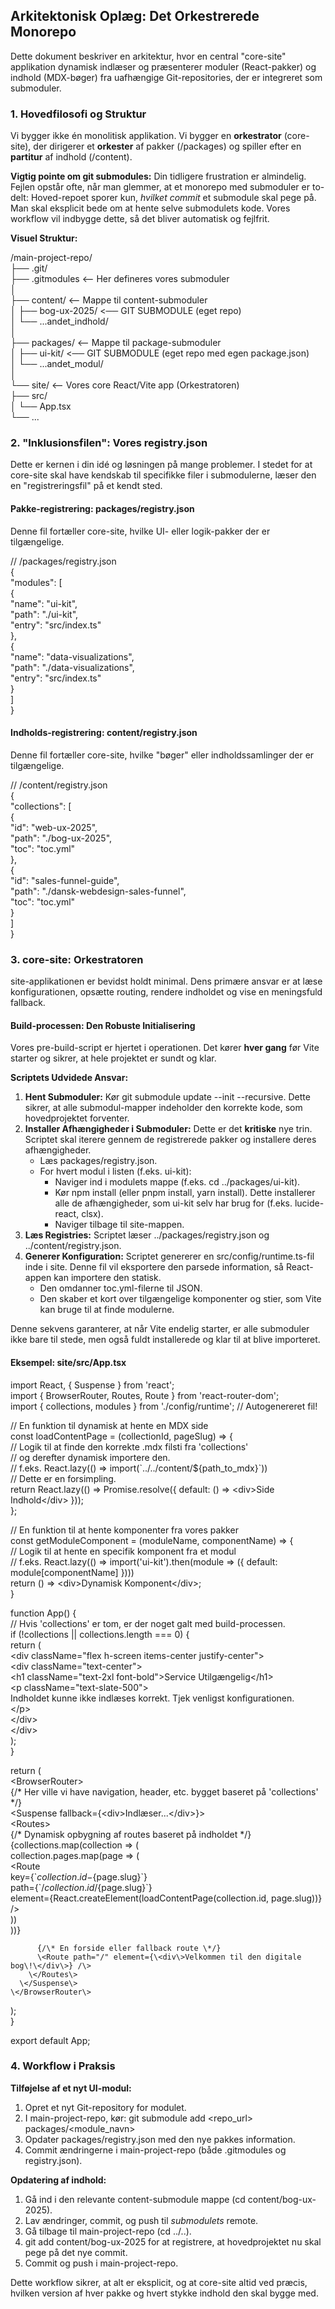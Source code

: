 ## **Arkitektonisk Oplæg: Det Orkestrerede Monorepo**

Dette dokument beskriver en arkitektur, hvor en central "core-site" applikation dynamisk indlæser og præsenterer moduler (React-pakker) og indhold (MDX-bøger) fra uafhængige Git-repositories, der er integreret som submoduler.

### **1\. Hovedfilosofi og Struktur**

Vi bygger ikke én monolitisk applikation. Vi bygger en **orkestrator** (core-site), der dirigerer et **orkester** af pakker (/packages) og spiller efter en **partitur** af indhold (/content).

**Vigtig pointe om git submodules:** Din tidligere frustration er almindelig. Fejlen opstår ofte, når man glemmer, at et monorepo med submoduler er to-delt: Hoved-repoet sporer kun, *hvilket commit* et submodule skal pege på. Man skal eksplicit bede om at hente selve submodulets kode. Vores workflow vil indbygge dette, så det bliver automatisk og fejlfrit.

**Visuel Struktur:**

/main-project-repo/  
├── .git/  
├── .gitmodules      \<-- Her defineres vores submoduler  
│  
├── content/         \<-- Mappe til content-submoduler  
│   ├── bog-ux-2025/ \<── GIT SUBMODULE (eget repo)  
│   └── ...andet\_indhold/  
│  
├── packages/        \<-- Mappe til package-submoduler  
│   ├── ui-kit/      \<── GIT SUBMODULE (eget repo med egen package.json)  
│   └── ...andet\_modul/  
│  
└── site/            \<-- Vores core React/Vite app (Orkestratoren)  
    ├── src/  
    │   └── App.tsx  
    └── ...

### **2\. "Inklusionsfilen": Vores registry.json**

Dette er kernen i din idé og løsningen på mange problemer. I stedet for at core-site skal have kendskab til specifikke filer i submodulerne, læser den en "registreringsfil" på et kendt sted.

#### **Pakke-registrering: packages/registry.json**

Denne fil fortæller core-site, hvilke UI- eller logik-pakker der er tilgængelige.

// /packages/registry.json  
{  
  "modules": \[  
    {  
      "name": "ui-kit",  
      "path": "./ui-kit",  
      "entry": "src/index.ts"  
    },  
    {  
      "name": "data-visualizations",  
      "path": "./data-visualizations",  
      "entry": "src/index.ts"  
    }  
  \]  
}

#### **Indholds-registrering: content/registry.json**

Denne fil fortæller core-site, hvilke "bøger" eller indholdssamlinger der er tilgængelige.

// /content/registry.json  
{  
  "collections": \[  
    {  
      "id": "web-ux-2025",  
      "path": "./bog-ux-2025",  
      "toc": "toc.yml"  
    },  
    {  
      "id": "sales-funnel-guide",  
      "path": "./dansk-webdesign-sales-funnel",  
      "toc": "toc.yml"  
    }  
  \]  
}

### **3\. core-site: Orkestratoren**

site-applikationen er bevidst holdt minimal. Dens primære ansvar er at læse konfigurationen, opsætte routing, rendere indholdet og vise en meningsfuld fallback.

#### **Build-processen: Den Robuste Initialisering**

Vores pre-build\-script er hjertet i operationen. Det kører **hver gang** før Vite starter og sikrer, at hele projektet er sundt og klar.

**Scriptets Udvidede Ansvar:**

1. **Hent Submoduler:** Kør git submodule update \--init \--recursive. Dette sikrer, at alle submodul-mapper indeholder den korrekte kode, som hovedprojektet forventer.  
2. **Installer Afhængigheder i Submoduler:** Dette er det **kritiske** nye trin. Scriptet skal iterere gennem de registrerede pakker og installere deres afhængigheder.  
   * Læs packages/registry.json.  
   * For hvert modul i listen (f.eks. ui-kit):  
     * Naviger ind i modulets mappe (f.eks. cd ../packages/ui-kit).  
     * Kør npm install (eller pnpm install, yarn install). Dette installerer alle de afhængigheder, som ui-kit selv har brug for (f.eks. lucide-react, clsx).  
     * Naviger tilbage til site\-mappen.  
3. **Læs Registries:** Scriptet læser ../packages/registry.json og ../content/registry.json.  
4. **Generer Konfiguration:** Scriptet genererer en src/config/runtime.ts-fil inde i site. Denne fil vil eksportere den parsede information, så React-appen kan importere den statisk.  
   * Den omdanner toc.yml-filerne til JSON.  
   * Den skaber et kort over tilgængelige komponenter og stier, som Vite kan bruge til at finde modulerne.

Denne sekvens garanterer, at når Vite endelig starter, er alle submoduler ikke bare til stede, men også fuldt installerede og klar til at blive importeret.

#### **Eksempel: site/src/App.tsx**

import React, { Suspense } from 'react';  
import { BrowserRouter, Routes, Route } from 'react-router-dom';  
import { collections, modules } from './config/runtime'; // Autogenereret fil\!

// En funktion til dynamisk at hente en MDX side  
const loadContentPage \= (collectionId, pageSlug) \=\> {  
  // Logik til at finde den korrekte .mdx filsti fra 'collections'  
  // og derefter dynamisk importere den.  
  // f.eks. React.lazy(() \=\> import(\`../../content/${path\_to\_mdx}\`))  
  // Dette er en forsimpling.  
  return React.lazy(() \=\> Promise.resolve({ default: () \=\> \<div\>Side Indhold\</div\> }));  
};

// En funktion til at hente komponenter fra vores pakker  
const getModuleComponent \= (moduleName, componentName) \=\> {  
    // Logik til at hente en specifik komponent fra et modul  
    // f.eks. React.lazy(() \=\> import('ui-kit').then(module \=\> ({ default: module\[componentName\] })))  
    return () \=\> \<div\>Dynamisk Komponent\</div\>;  
}

function App() {  
  // Hvis 'collections' er tom, er der noget galt med build-processen.  
  if (\!collections || collections.length \=== 0\) {  
    return (  
      \<div className="flex h-screen items-center justify-center"\>  
        \<div className="text-center"\>  
          \<h1 className="text-2xl font-bold"\>Service Utilgængelig\</h1\>  
          \<p className="text-slate-500"\>  
            Indholdet kunne ikke indlæses korrekt. Tjek venligst konfigurationen.  
          \</p\>  
        \</div\>  
      \</div\>  
    );  
  }

  return (  
    \<BrowserRouter\>  
      {/\* Her ville vi have navigation, header, etc. bygget baseret på 'collections' \*/}  
      \<Suspense fallback={\<div\>Indlæser...\</div\>}\>  
        \<Routes\>  
          {/\* Dynamisk opbygning af routes baseret på indholdet \*/}  
          {collections.map(collection \=\> (  
            collection.pages.map(page \=\> (  
              \<Route  
                key={\`${collection.id}-${page.slug}\`}  
                path={\`/${collection.id}/${page.slug}\`}  
                element={React.createElement(loadContentPage(collection.id, page.slug))}  
              /\>  
            ))  
          ))}

          {/\* En forside eller fallback route \*/}  
          \<Route path="/" element={\<div\>Velkommen til den digitale bog\!\</div\>} /\>  
        \</Routes\>  
      \</Suspense\>  
    \</BrowserRouter\>  
  );  
}

export default App;

### **4\. Workflow i Praksis**

**Tilføjelse af et nyt UI-modul:**

1. Opret et nyt Git-repository for modulet.  
2. I main-project-repo, kør: git submodule add \<repo\_url\> packages/\<module\_navn\>  
3. Opdater packages/registry.json med den nye pakkes information.  
4. Commit ændringerne i main-project-repo (både .gitmodules og registry.json).

**Opdatering af indhold:**

1. Gå ind i den relevante content-submodule mappe (cd content/bog-ux-2025).  
2. Lav ændringer, commit, og push til *submodulets* remote.  
3. Gå tilbage til main-project-repo (cd ../..).  
4. git add content/bog-ux-2025 for at registrere, at hovedprojektet nu skal pege på det nye commit.  
5. Commit og push i main-project-repo.

Dette workflow sikrer, at alt er eksplicit, og at core-site altid ved præcis, hvilken version af hver pakke og hvert stykke indhold den skal bygge med.